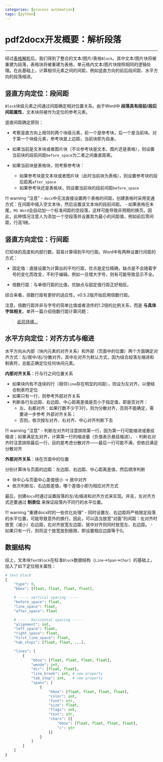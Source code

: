 ```yaml
---
categories: [process automation]
tags: [python]
---
```


# pdf2docx开发概要：解析段落


---


经过[表格解析](2020-08-15-pdf2docx开发概要：解析表格.md)后，我们得到了整合的文本/图片/表格`Block`。其中文本/图片块将被重建为段落，表格块将被重建为表格，单元格内文本/图片块按照相同的逻辑处理。在此基础上，计算相邻元素之间的间距，例如竖直方向的前后段间距、水平方向的段落缩进。



## 竖直方向定位：段间距

`Block`块级元素之间通过间距确定相对位置关系。由于Word中 **段落具有段前/段后间距属性**，文本块将被作为定位的参考元素。

竖直间距确定原则：

 - 考察竖直方向上相邻的两个块级元素，前一个是参考块，后一个是当前块。对于第一个块级元素，参考块是上边距，当前块即为自身。

 - 如果当前是文本块或者图片块（不论参考块是文本、图片还是表格），则设置当前块的段前间距`before_space`为二者之间垂直距离。

 - 如果当前块是表格块，则考察参考块：
    - 如果参考块是文本块或者图片块（此时当前块为表格），则设置参考块的段后距离`after_space`
    - 如果参考块还是表格块，则设置当前块的段前间距`before_space`


!!! warning "注意"
    - `docx`中无法直接设置两个表格的间距，创建表格时采用变通方式：在间距中插入空文本块，然后设置该文本块的段前间距。
    - 如果表格在末尾，`MS Word`会自动加一个标准间距的空段落，这样可能导致非预期的换页。因此，此种情况注意人为添加一个空段落并设置其为最小的间距值，例如前后零间距，行高1磅。


## 竖直方向定位：行间距

已知块的高度和内部行数，容易计算得到平均行距。Word中有两种设置行间距的方式：

- 固定值：直接设置为计算出的平均行距，优点是定位精确，缺点是不会随着字号的变化而改变，不利于编辑。例如一旦增大字号，则有可能导致显示不全。

- 倍数行距：与单倍行距的比值，优缺点与固定值行距正好相反。

综合来看，倍数行距有更好的适应性，v0.5.2版开始启用倍数行距。

注意，倍数行距并非与字号的简单比值或者流传的1.2倍的比例关系，而是 **与具体字体相关**。单开一篇介绍倍数行距计算问题：

> [此坑待填...](to_do)

 
## 水平方向定位：对齐方式与缩进

水平方向从内部（块内元素的对齐关系）和外部（页面中的位置）两个方面确定对齐方式：左/居中/右/分散对齐。其中左对齐为默认方式，因为结合段落左缩进和制表符，总能正确定位任何块间元素。

**内部对齐关系**：行与行之间位置关系

- 如果块内有不连续的行（相邻`line`存在明显的间距），则设为左对齐，以便结合制表符定位
- 如果只有一行，则参考外部对齐关系
- 判断各行左边距、右边距、中心距离差值是否小于指定值，即是否对齐：
    - 左、右都对齐：如果行数不少于3行，则为分散对齐，否则不能确定，需要进一步参考 外部对齐关系；
    - 否则，依次按左对齐、右对齐、中心对齐判断下去

!!! warning "注意"
    - 判断左对齐时注意排除第一行，因为第一行可能缩进或悬挂缩进；如果满足左对齐，计算第一行的缩进量（负值表示悬挂缩进）。
    - 判断右对齐时注意排除最后一行，目的是考虑分散对齐——最后一行可能不满，但依旧满足分散对齐


**外部对齐关系**：块在页面中的位置

分别计算块与页面的边距：左边距、右边距、中心距离差值，然后顺序判断

- 块中心与页面中心差值很小 -> 居中对齐
- 依次判断左、右边距差值，哪个差值小即为相应对齐方式


最后，创建`docx`时通过设置段落的左/右缩进和对齐方式来实现。并且，左对齐方式还要通过 **制表位** 来保证段落内不同行的水平位置。


!!! warning "重建docx时的一些优化处理"
    - 同时设置左、右边距将严格限定段落的水平位置，可能导致意外的换行。因此，可以适当放宽“对面”的间距：左对齐时放宽（减小）右边距，右对齐放宽左边距，居中对齐则同时放宽左、右边距。
    - 如果只有一行，则将这个放宽放到极限，即设置相应边距等于0。


## 数据结构

综上，文本块`TextBlock`在标准`Block`数据结构（`Line`->`Span`->`Char`）的基础上，加入了如下定位相关属性：

```python
# text block
{
    "type": 0,
    "bbox": [float, float, float, float],

    # ----- vertical spacing -----
    "before_space": float,
    "line_space": float,
    "after_space": float

    # ----- horizontal spacing -----
    "alignment": int,
    "left_space": float,
    "right_space": float,
    "first_line_space": float,
    "tab_stops": [float, float, ...],

    "lines": [
        {
            "bbox": [float, float, float, float],
            "wmode": int,
            "dir": [float, float],
            "line_break": int, # new property
            "tab_stop": int,   # new property
            "spans": [
                {
                    "bbox": [float, float, float, float],
                    "color": int,
                    "font": str,
                    "size": float,
                    "flags": int,
                    "text": str,
                    "chars": [{
                        "bbox": [float, float, float, float],
                        "c": str
                    }]
                }
            ]
        }
    ]
}
```

